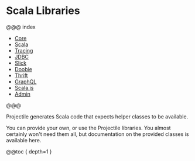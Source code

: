 # Scala Libraries

@@@ index

* [Core](core.md)
* [Scala](scala.md)
* [Tracing](tracing.md)
* [JDBC](jdbc.md)
* [Slick](slick.md)
* [Doobie](doobie.md)
* [Thrift](thrift.md)
* [GraphQL](graphql.md)
* [Scala.js](scalajs.md)
* [Admin](admin.md)

@@@

Projectile generates Scala code that expects helper classes to be available. 

You can provide your own, or use the Projectile libraries. 
You almost certainly won't need them all, but documentation on the provided classes is available here.

@@toc { depth=1 }
